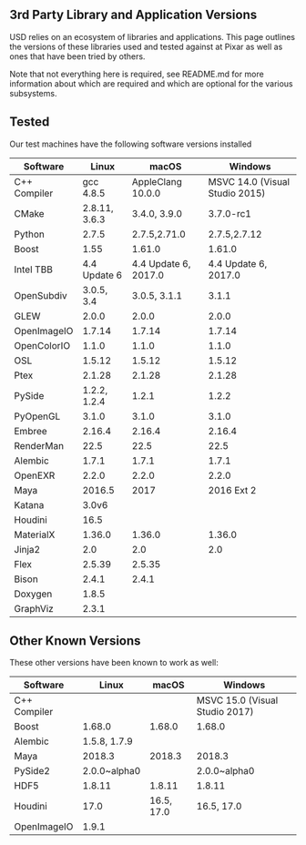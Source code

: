 3rd Party Library and Application Versions
------------------------------------------

USD relies on an ecosystem of libraries and applications.  This page outlines
the versions of these libraries used and tested against at Pixar as well as
ones that have been tried by others.

Note that not everything here is required, see README.md for more information
about which are required and which are optional for the various subsystems.

## Tested

Our test machines have the following software versions installed

| Software      | Linux        | macOS             | Windows      |
| ------------- | ------------ | ------------------| ------------ |
| C++ Compiler  | gcc 4.8.5    | AppleClang 10.0.0 | MSVC 14.0 (Visual Studio 2015) |
| CMake         | 2.8.11, 3.6.3 | 3.4.0, 3.9.0  | 3.7.0-rc1    |
| Python        | 2.7.5        | 2.7.5,2.71.0 | 2.7.5,2.7.12 |
| Boost         | 1.55         | 1.61.0       | 1.61.0       |
| Intel TBB     | 4.4 Update 6 | 4.4 Update 6, 2017.0 | 4.4 Update 6, 2017.0 |
| OpenSubdiv    | 3.0.5, 3.4   | 3.0.5, 3.1.1 | 3.1.1        |
| GLEW          | 2.0.0        | 2.0.0        | 2.0.0        |
| OpenImageIO   | 1.7.14       | 1.7.14       | 1.7.14       |
| OpenColorIO   | 1.1.0        | 1.1.0        | 1.1.0        |
| OSL           | 1.5.12       | 1.5.12       | 1.5.12       |
| Ptex          | 2.1.28       | 2.1.28       | 2.1.28       |
| PySide        | 1.2.2, 1.2.4 | 1.2.1        | 1.2.2        |
| PyOpenGL      | 3.1.0        | 3.1.0        | 3.1.0        |
| Embree        | 2.16.4       | 2.16.4       | 2.16.4       |
| RenderMan     | 22.5         | 22.5         | 22.5         |
| Alembic       | 1.7.1        | 1.7.1        | 1.7.1        |
| OpenEXR       | 2.2.0        | 2.2.0        | 2.2.0        |
| Maya          | 2016.5       | 2017         | 2016 Ext 2   |
| Katana        | 3.0v6        |              |              |
| Houdini       | 16.5         |              |              |
| MaterialX     | 1.36.0       | 1.36.0       | 1.36.0       |
| Jinja2        | 2.0          | 2.0          | 2.0          |
| Flex          | 2.5.39       | 2.5.35       |              |
| Bison         | 2.4.1        | 2.4.1        |              |
| Doxygen       | 1.8.5        |              |              |
| GraphViz      | 2.3.1        |              |              |


## Other Known Versions

These other versions have been known to work as well:

| Software      | Linux        | macOS        | Windows      |
| ------------- | ------------ | ------------ | ------------ |
| C++ Compiler  |              |              | MSVC 15.0 (Visual Studio 2017) |
| Boost         | 1.68.0       | 1.68.0       | 1.68.0       |
| Alembic       | 1.5.8, 1.7.9 |              |              |
| Maya          | 2018.3       | 2018.3       | 2018.3       |
| PySide2       | 2.0.0~alpha0 |              | 2.0.0~alpha0 |
| HDF5          | 1.8.11       | 1.8.11       | 1.8.11       |
| Houdini       | 17.0         | 16.5, 17.0   | 16.5, 17.0   |
| OpenImageIO   | 1.9.1        |              |              |
